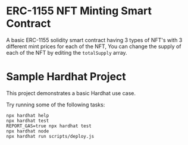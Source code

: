# ERC-1155 NFT Minting Smart Contract

A basic ERC-1155 solidity smart contract having 3 types of NFT's with 3 different mint prices for each of the NFT,
You can change the supply of each of the NFT by editing the `totalSupply` array.

# Sample Hardhat Project

This project demonstrates a basic Hardhat use case. 

Try running some of the following tasks:

```shell
npx hardhat help
npx hardhat test
REPORT_GAS=true npx hardhat test
npx hardhat node
npx hardhat run scripts/deploy.js
```
